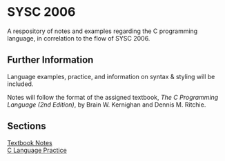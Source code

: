 # SYSC 2006

A respository of notes and examples regarding the C programming language, in correlation to the flow of SYSC 2006.

## Further Information

Language examples, practice, and information on syntax & styling will be included.

Notes will follow the format of the assigned textbook, *The C Programming Language (2nd Edition)*, by Brain W. Kernighan and Dennis M. Ritchie.

## Sections

[Textbook Notes](https://github.com/francescasiconolfi/SYSC-2006/blob/main/Textbook-Notes.md)\
[C Language Practice]()


